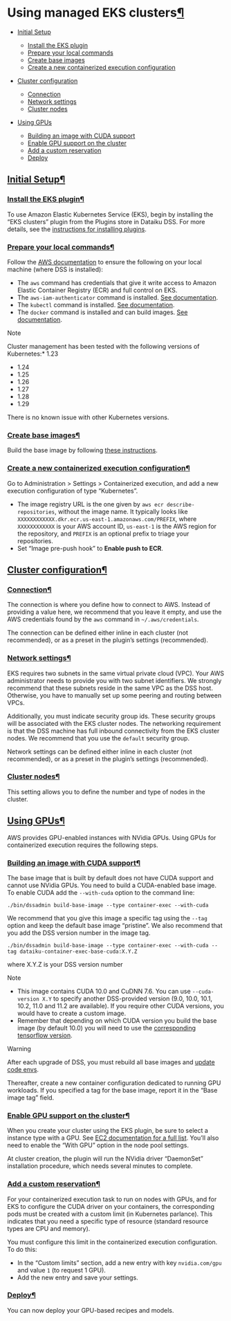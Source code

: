 Using managed EKS clusters[¶](#using-managed-eks-clusters "Permalink to this heading")
======================================================================================



* [Initial Setup](#initial-setup)


	+ [Install the EKS plugin](#install-the-eks-plugin)
	+ [Prepare your local commands](#prepare-your-local-commands)
	+ [Create base images](#create-base-images)
	+ [Create a new containerized execution configuration](#create-a-new-containerized-execution-configuration)
* [Cluster configuration](#cluster-configuration)


	+ [Connection](#connection)
	+ [Network settings](#network-settings)
	+ [Cluster nodes](#cluster-nodes)
* [Using GPUs](#using-gpus)


	+ [Building an image with CUDA support](#building-an-image-with-cuda-support)
	+ [Enable GPU support on the cluster](#enable-gpu-support-on-the-cluster)
	+ [Add a custom reservation](#add-a-custom-reservation)
	+ [Deploy](#deploy)




[Initial Setup](#id1)[¶](#initial-setup "Permalink to this heading")
--------------------------------------------------------------------



### [Install the EKS plugin](#id2)[¶](#install-the-eks-plugin "Permalink to this heading")


To use Amazon Elastic Kubernetes Service (EKS), begin by installing the “EKS clusters” plugin from the Plugins store in Dataiku DSS. For more details, see the [instructions for installing plugins](../../plugins/installing.html).




### [Prepare your local commands](#id3)[¶](#prepare-your-local-commands "Permalink to this heading")


Follow the [AWS documentation](https://docs.aws.amazon.com/eks/latest/userguide/getting-started.html) to ensure the following on your local machine (where DSS is installed):


* The `aws` command has credentials that give it write access to Amazon Elastic Container Registry (ECR) and full control on EKS.
* The `aws-iam-authenticator` command is installed. [See documentation](https://docs.aws.amazon.com/eks/latest/userguide/install-aws-iam-authenticator.html).
* The `kubectl` command is installed. [See documentation](https://docs.aws.amazon.com/eks/latest/userguide/install-kubectl.html).
* The `docker` command is installed and can build images. [See documentation](https://docs.aws.amazon.com/serverless-application-model/latest/developerguide/install-docker.html).



Note



Cluster management has been tested with the following versions of Kubernetes:* 1\.23
* 1\.24
* 1\.25
* 1\.26
* 1\.27
* 1\.28
* 1\.29




There is no known issue with other Kubernetes versions.





### [Create base images](#id4)[¶](#create-base-images "Permalink to this heading")


Build the base image by following [these instructions](../setup-k8s.html#k8s-base-image).




### [Create a new containerized execution configuration](#id5)[¶](#create-a-new-containerized-execution-configuration "Permalink to this heading")


Go to Administration \> Settings \> Containerized execution, and add a new execution configuration of type “Kubernetes”.


* The image registry URL is the one given by `aws ecr describe-repositories`, without the image name.
It typically looks like `XXXXXXXXXXXX.dkr.ecr.us-east-1.amazonaws.com/PREFIX`, where `XXXXXXXXXXXX`
is your AWS account ID, `us-east-1` is the AWS region for the repository, and `PREFIX` is an optional
prefix to triage your repositories.
* Set “Image pre\-push hook” to **Enable push to ECR**.





[Cluster configuration](#id6)[¶](#cluster-configuration "Permalink to this heading")
------------------------------------------------------------------------------------



### [Connection](#id7)[¶](#connection "Permalink to this heading")


The connection is where you define how to connect to AWS. Instead of providing a value here, we recommend that you leave it empty, and use the AWS credentials found by the `aws` command in `~/.aws/credentials`.


The connection can be defined either inline in each cluster (not recommended), or as a preset in the plugin’s settings (recommended).




### [Network settings](#id8)[¶](#network-settings "Permalink to this heading")


EKS requires two subnets in the same virtual private cloud (VPC). Your AWS administrator needs to provide you with two subnet identifiers.
We strongly recommend that these subnets reside in the same VPC as the DSS host. Otherwise, you have to manually set up some peering and routing between VPCs.


Additionally, you must indicate security group ids. These security groups will be associated with the EKS cluster nodes. The networking requirement is that the DSS machine has full inbound connectivity from the EKS cluster nodes. We recommend that you use the `default` security group.


Network settings can be defined either inline in each cluster (not recommended), or as a preset in the plugin’s settings (recommended).




### [Cluster nodes](#id9)[¶](#cluster-nodes "Permalink to this heading")


This setting allows you to define the number and type of nodes in the cluster.





[Using GPUs](#id10)[¶](#using-gpus "Permalink to this heading")
---------------------------------------------------------------


AWS provides GPU\-enabled instances with NVidia GPUs. Using GPUs for containerized execution requires the following steps.



### [Building an image with CUDA support](#id11)[¶](#building-an-image-with-cuda-support "Permalink to this heading")


The base image that is built by default does not have CUDA support and cannot use NVidia GPUs.
You need to build a CUDA\-enabled base image. To enable CUDA add the `--with-cuda` option to the command line:



```
./bin/dssadmin build-base-image --type container-exec --with-cuda
```

We recommend that you give this image a specific tag using the `--tag` option and keep the default base image “pristine”. We also recommend that you add the DSS version number in the image tag.



```
./bin/dssadmin build-base-image --type container-exec --with-cuda --tag dataiku-container-exec-base-cuda:X.Y.Z
```

where X.Y.Z is your DSS version number



Note


* This image contains CUDA 10\.0 and CuDNN 7\.6\. You can use `--cuda-version X.Y` to specify another DSS\-provided version (9\.0, 10\.0, 10\.1, 10\.2, 11\.0 and 11\.2 are available).
If you require other CUDA versions, you would have to create a custom image.
* Remember that depending on which CUDA version you build the base image (by default 10\.0\) you will need to use
the [corresponding tensorflow version](https://www.tensorflow.org/install/source#gpu).




Warning


After each upgrade of DSS, you must rebuild all base images and [update code envs](../code-envs.html).



Thereafter, create a new container configuration dedicated to running GPU workloads. If you specified a tag for the base image, report it in the “Base image tag” field.




### [Enable GPU support on the cluster](#id12)[¶](#enable-gpu-support-on-the-cluster "Permalink to this heading")


When you create your cluster using the EKS plugin, be sure to select a instance type with a GPU. See [EC2 documentation for a full list](https://docs.aws.amazon.com/AWSEC2/latest/WindowsGuide/accelerated-computing-instances.html). You’ll also need to enable the “With GPU” option in the node pool settings.


At cluster creation, the plugin will run the NVidia driver “DaemonSet” installation procedure, which needs several minutes to complete.




### [Add a custom reservation](#id13)[¶](#add-a-custom-reservation "Permalink to this heading")


For your containerized execution task to run on nodes with GPUs, and for EKS to configure the CUDA driver on your containers, the corresponding pods must be created with a custom limit (in Kubernetes parlance). This indicates that you need a specific type of resource (standard resource types are CPU and memory).


You must configure this limit in the containerized execution configuration. To do this:


* In the “Custom limits” section, add a new entry with key `nvidia.com/gpu` and value `1` (to request 1 GPU).
* Add the new entry and save your settings.




### [Deploy](#id14)[¶](#deploy "Permalink to this heading")


You can now deploy your GPU\-based recipes and models.